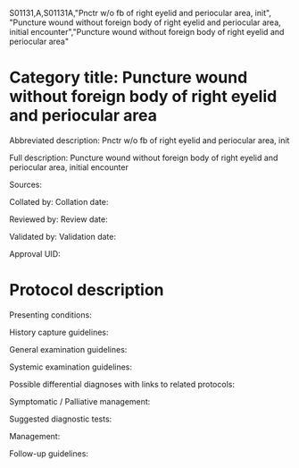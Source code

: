 S01131,A,S01131A,"Pnctr w/o fb of right eyelid and periocular area, init", "Puncture wound without foreign body of right eyelid and periocular area, initial encounter","Puncture wound without foreign body of right eyelid and periocular area"
# Category title: Puncture wound without foreign body of right eyelid and periocular area

Abbreviated description: Pnctr w/o fb of right eyelid and periocular area, init

Full description: Puncture wound without foreign body of right eyelid and periocular area, initial encounter

Sources:

Collated by:
Collation date:

Reviewed by:
Review date:

Validated by:
Validation date:

Approval UID:

# Protocol description

Presenting conditions:

History capture guidelines:

General examination guidelines:

Systemic examination guidelines:

Possible differential diagnoses with links to related protocols:

Symptomatic / Palliative management:

Suggested diagnostic tests:

Management:

Follow-up guidelines:
